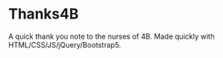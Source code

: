 # Thanks4B

A quick thank you note to the nurses of 4B. Made quickly with HTML/CSS/JS/jQuery/Bootstrap5.
